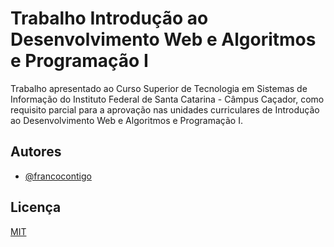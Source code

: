 
# Trabalho Introdução ao Desenvolvimento Web e Algoritmos e Programação I

Trabalho apresentado ao Curso Superior de Tecnologia em Sistemas de Informação do Instituto Federal de Santa Catarina - Câmpus Caçador, como requisito parcial para a aprovação nas unidades curriculares de Introdução ao Desenvolvimento Web e Algoritmos e Programação I.


## Autores

- [@francocontigo](https://www.github.com/francocontigo)

## Licença

[MIT](https://choosealicense.com/licenses/mit/)

